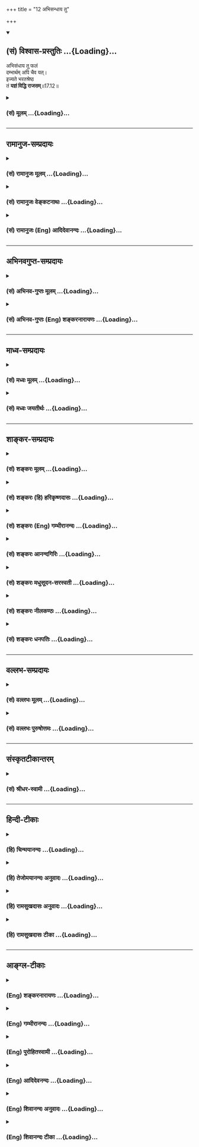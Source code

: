 +++
title = "12 अभिसन्धाय तु"

+++
<div class="js_include" newlevelforh1="2" title="(सं) विश्वास-प्रस्तुतिः" unfilled url="/mahAbhAratam/vyAsaH/shlokashaH/06-bhIShma-parva/03-bhagavad-gItA-parva/saMskRtam/vishvAsa-prastutiH/17_shraddhA-traya-vibhA/12_abhisandhAya_tu.md">
<details open><summary><h2>(सं) विश्वास-प्रस्तुतिः ...{Loading}...</h2></summary>

अभिसंधाय तु फलं  
दम्भार्थम् अपि चैव यत्।  
इज्यते भरतश्रेष्ठ  
तं **यज्ञं विद्धि राजसम्**॥17.12॥
</details>
</div>
<div class="js_include collapsed" newlevelforh1="3" title="(सं) मूलम्" unfilled url="/mahAbhAratam/vyAsaH/shlokashaH/06-bhIShma-parva/03-bhagavad-gItA-parva/saMskRtam/mUlam/17_shraddhA-traya-vibhA/12_abhisandhAya_tu.md">
<details><summary><h3>(सं) मूलम् ...{Loading}...</h3></summary>

अभिसंधाय तु फलं दम्भार्थमपि चैव यत्।  
इज्यते भरतश्रेष्ठ तं यज्ञं विद्धि राजसम्।।17.12।।
</details>
</div>


_________________
## रामानुज-सम्प्रदायः
<div class="js_include collapsed" newlevelforh1="3" title="(सं) रामानुजः मूलम्" unfilled url="/mahAbhAratam/vyAsaH/shlokashaH/06-bhIShma-parva/03-bhagavad-gItA-parva/saMskRtam/rAmAnujaH/mUlam/17_shraddhA-traya-vibhA/12_abhisandhAya_tu.md">
<details><summary><h3>(सं) रामानुजः मूलम् ...{Loading}...</h3></summary>

।।17.12।। फलाभिसन्धियुक्तैः दम्भगर्भो यशःफलः च यः यज्ञ **इज्यते; तं यज्ञं
राजसं विद्धि।**

</details>
</div>
<div class="js_include collapsed" newlevelforh1="3" title="(सं) रामानुजः वेङ्कटनाथः" unfilled url="/mahAbhAratam/vyAsaH/shlokashaH/06-bhIShma-parva/03-bhagavad-gItA-parva/saMskRtam/rAmAnujaH/venkaTanAthaH/17_shraddhA-traya-vibhA/12_abhisandhAya_tu.md">
<details><summary><h3>(सं) रामानुजः वेङ्कटनाथः ...{Loading}...</h3></summary>

  
  
।।17.12।। दम्भहेतुकत्वमिह दम्भार्थशब्देन विवक्षितमित्याह -- दम्भगर्भ इति।
दाम्भिकत्वख्यापनाभिसन्धिरहित इत्यर्थः। केवलं दम्भगर्भस्तु तामसः। अत
ऐहिकामुष्मिकफलसम्भेदमात्रमिह राजसत्वं विवक्षितत्वमित्यभिप्रायेणाऽऽह --
यशःफलश्चेति। दम्भानुसाराद्वा दृष्टैकफलत्वोक्तिः। भरतश्रेष्ठ,इति त्वं तु
सात्त्विकयज्ञाद्यधिकारीत्यभिप्रायः।  
  

</details>
</div>
<div class="js_include collapsed" newlevelforh1="3" title="(सं) रामानुजः (Eng) आदिदेवानन्दः" unfilled url="/mahAbhAratam/vyAsaH/shlokashaH/06-bhIShma-parva/03-bhagavad-gItA-parva/saMskRtam/rAmAnujaH/english/AdidevAnandaH/17_shraddhA-traya-vibhA/12_abhisandhAya_tu.md">
<details><summary><h3>(सं) रामानुजः (Eng) आदिदेवानन्दः ...{Loading}...</h3></summary>

17.12 That sacrifice, performed to gain fruits, full of ostentation and with fame as its aim, know that sacrifice to be characterised by Rajas.

</details>
</div>


_________________
## अभिनवगुप्त-सम्प्रदायः
<div class="js_include collapsed" newlevelforh1="3" title="(सं) अभिनव-गुप्तः मूलम्" unfilled url="/mahAbhAratam/vyAsaH/shlokashaH/06-bhIShma-parva/03-bhagavad-gItA-parva/saMskRtam/abhinava-guptaH/mUlam/17_shraddhA-traya-vibhA/12_abhisandhAya_tu.md">
<details><summary><h3>(सं) अभिनव-गुप्तः मूलम् ...{Loading}...</h3></summary>

।।17.11 -- 17.13।। अफलेत्यादि परिचक्षते इत्यन्तम्। मनः समाधाय
निश्चयेनानुसंधाय। दम्भार्थमपीति -- दंभः लोको +++(N लोके )+++ मामेवं -- विधं
जानीयादिति। विधिहीनमिति -- शास्त्रोक्तक्रियाविहीनम्
तदेवासृष्टान्नादिभिर्विशेषणैर्वितन्यते।

</details>
</div>
<div class="js_include collapsed" newlevelforh1="3" title="(सं) अभिनव-गुप्तः (Eng) शङ्करनारायणः" unfilled url="/mahAbhAratam/vyAsaH/shlokashaH/06-bhIShma-parva/03-bhagavad-gItA-parva/saMskRtam/abhinava-guptaH/english/shankaranArAyaNaH/17_shraddhA-traya-vibhA/12_abhisandhAya_tu.md">
<details><summary><h3>(सं) अभिनव-गुप्तः (Eng) शङ्करनारायणः ...{Loading}...</h3></summary>

17.12 See Comment under 17.13

</details>
</div>


_________________
## माध्व-सम्प्रदायः
<div class="js_include collapsed" newlevelforh1="3" title="(सं) मध्वः मूलम्" unfilled url="/mahAbhAratam/vyAsaH/shlokashaH/06-bhIShma-parva/03-bhagavad-gItA-parva/saMskRtam/madhvaH/mUlam/17_shraddhA-traya-vibhA/12_abhisandhAya_tu.md">
<details><summary><h3>(सं) मध्वः मूलम् ...{Loading}...</h3></summary>

।।17.12।। Sri Madhvacharya did not comment on this sloka.,

</details>
</div>
<div class="js_include collapsed" newlevelforh1="3" title="(सं) मध्वः जयतीर्थः" unfilled url="/mahAbhAratam/vyAsaH/shlokashaH/06-bhIShma-parva/03-bhagavad-gItA-parva/saMskRtam/madhvaH/jayatIrthaH/17_shraddhA-traya-vibhA/12_abhisandhAya_tu.md">
<details><summary><h3>(सं) मध्वः जयतीर्थः ...{Loading}...</h3></summary>

।।17.12।। Sri Jayatirtha did not comment on this sloka.  
  

</details>
</div>


_________________
## शाङ्कर-सम्प्रदायः
<div class="js_include collapsed" newlevelforh1="3" title="(सं) शङ्करः मूलम्" unfilled url="/mahAbhAratam/vyAsaH/shlokashaH/06-bhIShma-parva/03-bhagavad-gItA-parva/saMskRtam/shankaraH/mUlam/17_shraddhA-traya-vibhA/12_abhisandhAya_tu.md">
<details><summary><h3>(सं) शङ्करः मूलम् ...{Loading}...</h3></summary>

।।17.12।। --,**अभिसंधाय** तु उद्दिश्य **फलं दम्भार्थमपि चैव यत् इज्यते
भरतश्रेष्ठ तं यज्ञं विद्धि राजसम्**।।

</details>
</div>
<div class="js_include collapsed" newlevelforh1="3" title="(सं) शङ्करः (हि) हरिकृष्णदासः" unfilled url="/mahAbhAratam/vyAsaH/shlokashaH/06-bhIShma-parva/03-bhagavad-gItA-parva/saMskRtam/shankaraH/hindI/harikRShNadAsaH/17_shraddhA-traya-vibhA/12_abhisandhAya_tu.md">
<details><summary><h3>(सं) शङ्करः (हि) हरिकृष्णदासः ...{Loading}...</h3></summary>

।।17.12।। हे भरतकुलमें श्रेष्ठ अर्जुन जो यज्ञ फलके उद्देश्यसे और पाखण्ड
करनेके लिये किया जाता है; उस यज्ञको तू राजसी समझ।

</details>
</div>
<div class="js_include collapsed" newlevelforh1="3" title="(सं) शङ्करः (Eng) गम्भीरानन्दः" unfilled url="/mahAbhAratam/vyAsaH/shlokashaH/06-bhIShma-parva/03-bhagavad-gItA-parva/saMskRtam/shankaraH/english/gambhIrAnandaH/17_shraddhA-traya-vibhA/12_abhisandhAya_tu.md">
<details><summary><h3>(सं) शङ्करः (Eng) गम्भीरानन्दः ...{Loading}...</h3></summary>

17.12 Tu, but; yat, that which; is ijyate, performed; abhisandhaya,
having in view; a phalam, result; api ca, as also; dambhartham, for
ostentation; viddhi, know; tam, that; yajnam, sacrifice; to be rajasam,
done through rajas; bharatasrestha, O greatest among the descendants of
Bharata.

</details>
</div>
<div class="js_include collapsed" newlevelforh1="3" title="(सं) शङ्करः आनन्दगिरिः" unfilled url="/mahAbhAratam/vyAsaH/shlokashaH/06-bhIShma-parva/03-bhagavad-gItA-parva/saMskRtam/shankaraH/AnandagiriH/17_shraddhA-traya-vibhA/12_abhisandhAya_tu.md">
<details><summary><h3>(सं) शङ्करः आनन्दगिरिः ...{Loading}...</h3></summary>

।।17.12।। राजसं यज्ञं हानार्थं दर्शयति -- **अभिसंधायेति।**
स्वर्गाद्युद्दिश्य धार्मिकत्वख्यापनार्थं च यद्यजनं क्रियते तं यज्ञं रजसा
निर्वृत्तं त्याज्यमवगच्छेत्यर्थः।

</details>
</div>
<div class="js_include collapsed" newlevelforh1="3" title="(सं) शङ्करः मधुसूदन-सरस्वती" unfilled url="/mahAbhAratam/vyAsaH/shlokashaH/06-bhIShma-parva/03-bhagavad-gItA-parva/saMskRtam/shankaraH/madhusUdana-sarasvatI/17_shraddhA-traya-vibhA/12_abhisandhAya_tu.md">
<details><summary><h3>(सं) शङ्करः मधुसूदन-सरस्वती ...{Loading}...</h3></summary>

।।17.12।। अभिसंधायेति। फलं काम्यं स्वर्गाद्यभिसंधायोद्दिश्य
नत्वन्तःकरणशुद्धिं। तुर्नित्यप्रयोगवैलक्षण्यसूचनार्थः। दम्भो लोके
धार्मिकत्वख्यापनं तदर्थमपि चैवेति विकल्पसमुच्चयाभ्यां
त्रैविध्यसूचनार्थौ। पारलौकिकं फलमभिसंधायैव दम्भार्थत्वेऽपि
पारलौकिकफलानभिसंधानेऽपि दम्भार्थमेवेति विकल्पेन द्वौ पक्षौ।
पारलौकिकफलार्थमप्यैहिकलौकिकदम्भार्थमपीति समुच्चयेनैकः पक्षः।
एवं,दृष्टादृष्टफलाभिसन्धिनान्तःकरणशुद्धिमनुद्दिश्य यदिज्यते यथाशास्त्रं
यो यज्ञोऽनुष्ठीयते तं यज्ञं राजसं विद्धि,हानाय। हे भरतश्रेष्ठेति
योग्यत्वसूचनम्।

</details>
</div>
<div class="js_include collapsed" newlevelforh1="3" title="(सं) शङ्करः नीलकण्ठः" unfilled url="/mahAbhAratam/vyAsaH/shlokashaH/06-bhIShma-parva/03-bhagavad-gItA-parva/saMskRtam/shankaraH/nIlakaNThaH/17_shraddhA-traya-vibhA/12_abhisandhAya_tu.md">
<details><summary><h3>(सं) शङ्करः नीलकण्ठः ...{Loading}...</h3></summary>

।।17.12।। राजसं यज्ञमाह -- **अभिसंधायेति।** विधिहीनं
शास्त्रोक्तविधिहीनम्। असृष्टं न दत्तमन्नं यस्मिन् तं असृष्टान्नम्।

</details>
</div>
<div class="js_include collapsed" newlevelforh1="3" title="(सं) शङ्करः धनपतिः" unfilled url="/mahAbhAratam/vyAsaH/shlokashaH/06-bhIShma-parva/03-bhagavad-gItA-parva/saMskRtam/shankaraH/dhanapatiH/17_shraddhA-traya-vibhA/12_abhisandhAya_tu.md">
<details><summary><h3>(सं) शङ्करः धनपतिः ...{Loading}...</h3></summary>

।।17.12।। राजसं यज्ञं ज्ञापयति -- अभिसंधाय तु फलं स्वर्गादिफलमुद्दिश्य
दम्भार्थमपि चैव इह धार्मिकत्वख्यापनार्थं च यदिज्यते यद्यजनं क्रियते तं
यज्ञं राजसं रजसा निवृत्तं परिहरणार्थ विद्धि जानिहि। भरतश्रेष्ठेति
संबोधयन् राजसयज्ञे तव योग्यता नास्तीति सूचयति।

</details>
</div>


_________________
## वल्लभ-सम्प्रदायः
<div class="js_include collapsed" newlevelforh1="3" title="(सं) वल्लभः मूलम्" unfilled url="/mahAbhAratam/vyAsaH/shlokashaH/06-bhIShma-parva/03-bhagavad-gItA-parva/saMskRtam/vallabhaH/mUlam/17_shraddhA-traya-vibhA/12_abhisandhAya_tu.md">
<details><summary><h3>(सं) वल्लभः मूलम् ...{Loading}...</h3></summary>

।।17.12।। Sri Vallabhacharya did not comment on this sloka.  
  

</details>
</div>
<div class="js_include collapsed" newlevelforh1="3" title="(सं) वल्लभः पुरुषोत्तमः" unfilled url="/mahAbhAratam/vyAsaH/shlokashaH/06-bhIShma-parva/03-bhagavad-gItA-parva/saMskRtam/vallabhaH/puruShottamaH/17_shraddhA-traya-vibhA/12_abhisandhAya_tu.md">
<details><summary><h3>(सं) वल्लभः पुरुषोत्तमः ...{Loading}...</h3></summary>

  
  
।।17.12।। राजसमाह -- अभिसन्धायेति। तु पुनः फलं स्वर्गादिकमभिसन्धाय
उद्दिश्य दम्भार्थं लोके स्वख्यापनार्थं चाप्येव यत्तु इज्यतेऽनुष्ठीयते तं
यज्ञं राजसं विद्धि। तत्कर्त्तारश्च राजसा ज्ञेयाः।  
  

</details>
</div>


_________________
## संस्कृतटीकान्तरम्
<div class="js_include collapsed" newlevelforh1="3" title="(सं) श्रीधर-स्वामी" unfilled url="/mahAbhAratam/vyAsaH/shlokashaH/06-bhIShma-parva/03-bhagavad-gItA-parva/saMskRtam/shrIdhara-svAmI/17_shraddhA-traya-vibhA/12_abhisandhAya_tu.md">
<details><summary><h3>(सं) श्रीधर-स्वामी ...{Loading}...</h3></summary>

।।17.12।। राजसं यज्ञमाह **-- अभिसंधायेति।** फलमभिसंधायोद्दिश्य
यस्त्विज्यते यज्ञः क्रियते; दम्भार्थं स्वमहत्त्वख्यापनार्थं; यज्ञं राजसं
विद्धि।

</details>
</div>


_________________
## हिन्दी-टीकाः
<div class="js_include collapsed" newlevelforh1="3" title="(हि) चिन्मयानन्दः" unfilled url="/mahAbhAratam/vyAsaH/shlokashaH/06-bhIShma-parva/03-bhagavad-gItA-parva/hindI/chinmayAnandaH/17_shraddhA-traya-vibhA/12_abhisandhAya_tu.md">
<details><summary><h3>(हि) चिन्मयानन्दः ...{Loading}...</h3></summary>

।।17.12।। कामना तो रजोगुण का लक्षण ही है। अत; रजोगुणी लोग जो भी कर्म
करते हैं; स्वभावत कामना से ही प्रेरित होते हैं। फलासक्त पुरुष को सदैव यह
चिन्ता लगी रहती है कि उसे इच्छित फल मिलेगा अथवा नहीं। इस प्रकार वह
विभिन्न कल्पनाएं करके भयभीत होता रहता है। अनेक रजोगुणी व्यक्ति केवल अपने
ज्ञान या धन का प्रदर्शन करने के लिए यज्ञ कर्म करते हैं। उसके अनुष्ठान
में उनका कोई अन्य विशेष प्रयोजन नहीं होता है। ऐसे दम्भपूर्वक किये गये
कर्म सात्त्विक कर्म नहीं कहलाते; और न ही ऐसे कर्मों से मनशान्ति एवं
प्रसन्नता का पुरस्कार प्राप्त हो सकता है। ये राजस यज्ञ हैं।

</details>
</div>
<div class="js_include collapsed" newlevelforh1="3" title="(हि) तेजोमयानन्दः अनुवादः" unfilled url="/mahAbhAratam/vyAsaH/shlokashaH/06-bhIShma-parva/03-bhagavad-gItA-parva/hindI/tejomayAnandaH/anuvAdaH/17_shraddhA-traya-vibhA/12_abhisandhAya_tu.md">
<details><summary><h3>(हि) तेजोमयानन्दः अनुवादः ...{Loading}...</h3></summary>

।।17.12।। हे भरतश्रेष्ठ अर्जुन ! जो यज्ञ दम्भ के लिए तथा फल की आकांक्षा
रख कर किया जाता है, उस यज्ञ को तुम राजस समझो।।

</details>
</div>
<div class="js_include collapsed" newlevelforh1="3" title="(हि) रामसुखदासः अनुवादः" unfilled url="/mahAbhAratam/vyAsaH/shlokashaH/06-bhIShma-parva/03-bhagavad-gItA-parva/hindI/rAmasukhadAsaH/anuvAdaH/17_shraddhA-traya-vibhA/12_abhisandhAya_tu.md">
<details><summary><h3>(हि) रामसुखदासः अनुवादः ...{Loading}...</h3></summary>

।।17.12।। परन्तु हे भरतश्रेष्ठ अर्जुन ! जो यज्ञ फलकी इच्छाको लेकर अथवा
दम्भ-(दिखावटीपन-) के लिये भी किया जाता है, उसको तुम राजस समझो।

</details>
</div>
<div class="js_include collapsed" newlevelforh1="3" title="(हि) रामसुखदासः टीका" unfilled url="/mahAbhAratam/vyAsaH/shlokashaH/06-bhIShma-parva/03-bhagavad-gItA-parva/hindI/rAmasukhadAsaH/TIkA/17_shraddhA-traya-vibhA/12_abhisandhAya_tu.md">
<details><summary><h3>(हि) रामसुखदासः टीका ...{Loading}...</h3></summary>

।।17.12।।***व्याख्या --***  **अभिसन्धाय तु फलम् --** फल अर्थात् इष्टकी
प्राप्ति और अनिष्टकी निवृत्तिकी कामना रखकर जो यज्ञ किया जाता है; वह राजस
हो जाता है। इस लोकमें हमें धनवैभव मिले स्त्रीपुत्र; परिवार अच्छा मिले
नौकरचाकर; गायभैंस आदि भी हमारे अनुकूल मिलें हमारा शरीर नीरोग रहे हमारा
आदरसत्कार; मानबड़ाई; प्रसिद्धि हो जाय तथा मरनेके बाद भी हमें स्वर्गादि
लोकोंके दिव्य भोग मिलें आदि इष्टकी प्राप्तिकी कामनाएँ हैं। हमारे वैरी
नष्ट हो जायँ संसारमें हमारा अपमान; बेइज्जती; तिरस्कार आदि कभी न हो हमारे
प्रतिकूल परिस्थिति कभी आये ही नहीं आदि अनिष्टकी निवृत्तिकी कामनाएँ
हैं।  
  
**दम्भार्थमपि चैव यत् --** लोग हमें भीतरसे सद्गुणी; सदाचारी; संयमी;
तपस्वी; दानी; धर्मात्मा; याज्ञिक आदि समझें; जिससे संसारमें हमारी
प्रसिद्धि हो जाय -- ऐसे दिखावटीपनेको लेकर जो यज्ञ किया जाता है; वह राजस
कहलाता है। इस प्रकारके दिखावटी यज्ञ करनेवालोंमें **यक्ष्ये दास्यामि**
(16। 15) और **यजन्ते नामयज्ञैस्ते** (16। 17) आदि सभी बातें विशेषतासे आ
जाती हैं।**इज्यते भरतश्रेष्ठ तं यज्ञं विद्धि राजसम् --** इस प्रकार फलकी
कामना और दम्भ(दिखावटीपन) को लेकर जो यज्ञ किया जाता है; वह राजस हो जाता
है। जो यज्ञ कामनापूर्तिके लिये किया जाता है; उसमें शास्त्रविधिकी मुख्यता
रहती है। कारण कि यज्ञकी विधि और क्रियामें यदि किसी प्रकारकी कमी रहेगी;
तो उससे प्राप्त होनेवाले फलमें भी कमी आ जायगी। इसी प्रकार यदि यज्ञकी
विधि और क्रियामें विपरीत बात आ जायगी; तो उसका फल भी विपरीत हो जायगा
अर्थात् वह यज्ञ सिद्धि न देकर उलटे यज्ञकर्ताके लिये घातक हो जायगा। परन्तु
जो यज्ञ केवल दिखावटीपनके लिये किया जाता है; उसमें शास्त्रविधिकी परवाह
नहीं होती। यहाँ **विद्धि** क्रिया देनेका तात्पर्य है कि हे अर्जुन
सांसारिक राग (कामना) ही जन्ममरणका कारण है। अतः इस विषयमें तेरेको विशेष
सावधान रहना है।

</details>
</div>


_________________
## आङ्ग्ल-टीकाः
<div class="js_include collapsed" newlevelforh1="3" title="(Eng) शङ्करनारायणः" unfilled url="/mahAbhAratam/vyAsaH/shlokashaH/06-bhIShma-parva/03-bhagavad-gItA-parva/english/shankaranArAyaNaH/17_shraddhA-traya-vibhA/12_abhisandhAya_tu.md">
<details><summary><h3>(Eng) शङ्करनारायणः ...{Loading}...</h3></summary>

17.12. What is offered aiming at fruit and also only for the sake of display-know that sacrifice to be of the Rajas (Strand) and to be transitary and impermanent.

</details>
</div>
<div class="js_include collapsed" newlevelforh1="3" title="(Eng) गम्भीरानन्दः" unfilled url="/mahAbhAratam/vyAsaH/shlokashaH/06-bhIShma-parva/03-bhagavad-gItA-parva/english/gambhIrAnandaH/17_shraddhA-traya-vibhA/12_abhisandhAya_tu.md">
<details><summary><h3>(Eng) गम्भीरानन्दः ...{Loading}...</h3></summary>

17.12 But that sacrifice which is performed having in veiw a result, as also for ostentation,-know that sacrifice to be done through rajas, O greatest among the descendants of Bharata.

</details>
</div>
<div class="js_include collapsed" newlevelforh1="3" title="(Eng) पुरोहितस्वामी" unfilled url="/mahAbhAratam/vyAsaH/shlokashaH/06-bhIShma-parva/03-bhagavad-gItA-parva/english/purohitasvAmI/17_shraddhA-traya-vibhA/12_abhisandhAya_tu.md">
<details><summary><h3>(Eng) पुरोहितस्वामी ...{Loading}...</h3></summary>

17.12 Sacrifice which is performed for the sake of its results, or for self-glorification - that, O best of Aryans, is the product of Passion.

</details>
</div>
<div class="js_include collapsed" newlevelforh1="3" title="(Eng) आदिदेवनन्दः" unfilled url="/mahAbhAratam/vyAsaH/shlokashaH/06-bhIShma-parva/03-bhagavad-gItA-parva/english/AdidevanandaH/17_shraddhA-traya-vibhA/12_abhisandhAya_tu.md">
<details><summary><h3>(Eng) आदिदेवनन्दः ...{Loading}...</h3></summary>

17.12 But that sacrifice which is offered with the fruit in view and for the sake of ostentation, know it, O Arjuna, to be Rajasika.

</details>
</div>
<div class="js_include collapsed" newlevelforh1="3" title="(Eng) शिवानन्दः अनुवादः" unfilled url="/mahAbhAratam/vyAsaH/shlokashaH/06-bhIShma-parva/03-bhagavad-gItA-parva/english/shivAnandaH/anuvAdaH/17_shraddhA-traya-vibhA/12_abhisandhAya_tu.md">
<details><summary><h3>(Eng) शिवानन्दः अनुवादः ...{Loading}...</h3></summary>

17.12 The sacrifice which is offered, O Arjuna, seeking a reward and for ostentation, know thou that to be a Rajasic Yajna.

</details>
</div>
<div class="js_include collapsed" newlevelforh1="3" title="(Eng) शिवानन्दः टीका" unfilled url="/mahAbhAratam/vyAsaH/shlokashaH/06-bhIShma-parva/03-bhagavad-gItA-parva/english/shivAnandaH/TIkA/17_shraddhA-traya-vibhA/12_abhisandhAya_tu.md">
<details><summary><h3>(Eng) शिवानन्दः टीका ...{Loading}...</h3></summary>

17.12 अभिसंधाय seeking for; तु indeed; फलम् fruit; दम्भार्थम् for ostentation; अपि also; च and; एव even; यत् which; इज्यते is offered;
भरतश्रेष्ठ O best of the Bharatas; तम् that; यज्ञम् sacrifice; विद्धि
know; राजसम् Rajasic.Commentary If anyone performs a sacrifice in order to obtain; heaven; son; wealth; or name and fame; then it is a sacrifice of a Rajasic nature. The performer of this kind of sacrifice has the motive of increasing his own importance; for popularising his own name in the world; for gaining some reward; for showing himself off as a great; pious and learned man; for making an exhibition of his riches for his own glorificaion. He has no aspiration for attaining the knowledge of the Self.

</details>
</div>
